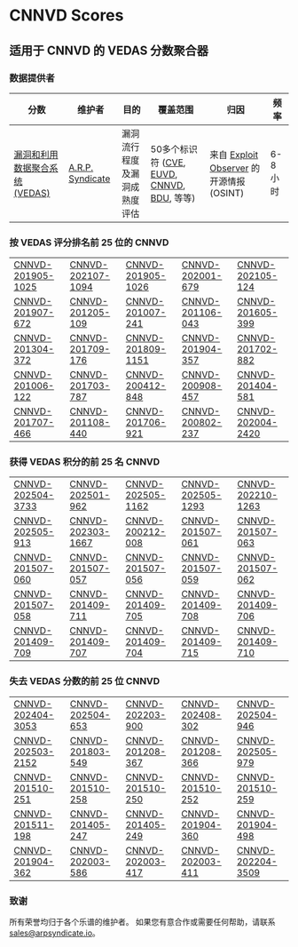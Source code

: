 
# CNNVD Scores
## 适用于 CNNVD 的 VEDAS 分数聚合器

### 数据提供者
| 分数 | 维护者 | 目的 | 覆盖范围 | 归因 | 频率 |
| ----- | ---------- | ------- | -------- | ----------- | --------- |
| [漏洞和利用数据聚合系统 (VEDAS)](https://vedas.arpsyndicate.io) | [A.R.P. Syndicate](https://www.arpsyndicate.io) | 漏洞流行程度及漏洞成熟度评估 | 50多个标识符 ([CVE](https://github.com/ARPSyndicate/cve-scores), [EUVD](https://github.com/ARPSyndicate/euvd-scores), [CNNVD](https://github.com/ARPSyndicate/cnnvd-scores), [BDU](https://github.com/ARPSyndicate/bdu-scores), 等等) | 来自 [Exploit Observer](https://www.exploit.observer) 的开源情报 (OSINT) | 6-8小时 |



<h3>按 VEDAS 评分排名前 25 位的 CNNVD</h3>

<table>
  <tr>
    <td><a href='https://vedas.arpsyndicate.io/?vuln=CNNVD-201905-1025'>CNNVD-201905-1025</a></td>
    <td><a href='https://vedas.arpsyndicate.io/?vuln=CNNVD-202107-1094'>CNNVD-202107-1094</a></td>
    <td><a href='https://vedas.arpsyndicate.io/?vuln=CNNVD-201905-1026'>CNNVD-201905-1026</a></td>
    <td><a href='https://vedas.arpsyndicate.io/?vuln=CNNVD-202001-679'>CNNVD-202001-679</a></td>
    <td><a href='https://vedas.arpsyndicate.io/?vuln=CNNVD-202105-124'>CNNVD-202105-124</a></td>
  </tr>
  <tr>
    <td><a href='https://vedas.arpsyndicate.io/?vuln=CNNVD-201907-672'>CNNVD-201907-672</a></td>
    <td><a href='https://vedas.arpsyndicate.io/?vuln=CNNVD-201205-109'>CNNVD-201205-109</a></td>
    <td><a href='https://vedas.arpsyndicate.io/?vuln=CNNVD-201007-241'>CNNVD-201007-241</a></td>
    <td><a href='https://vedas.arpsyndicate.io/?vuln=CNNVD-201106-043'>CNNVD-201106-043</a></td>
    <td><a href='https://vedas.arpsyndicate.io/?vuln=CNNVD-201605-399'>CNNVD-201605-399</a></td>
  </tr>
  <tr>
    <td><a href='https://vedas.arpsyndicate.io/?vuln=CNNVD-201304-372'>CNNVD-201304-372</a></td>
    <td><a href='https://vedas.arpsyndicate.io/?vuln=CNNVD-201709-176'>CNNVD-201709-176</a></td>
    <td><a href='https://vedas.arpsyndicate.io/?vuln=CNNVD-201809-1151'>CNNVD-201809-1151</a></td>
    <td><a href='https://vedas.arpsyndicate.io/?vuln=CNNVD-201904-357'>CNNVD-201904-357</a></td>
    <td><a href='https://vedas.arpsyndicate.io/?vuln=CNNVD-201702-882'>CNNVD-201702-882</a></td>
  </tr>
  <tr>
    <td><a href='https://vedas.arpsyndicate.io/?vuln=CNNVD-201006-122'>CNNVD-201006-122</a></td>
    <td><a href='https://vedas.arpsyndicate.io/?vuln=CNNVD-201703-787'>CNNVD-201703-787</a></td>
    <td><a href='https://vedas.arpsyndicate.io/?vuln=CNNVD-200412-848'>CNNVD-200412-848</a></td>
    <td><a href='https://vedas.arpsyndicate.io/?vuln=CNNVD-200908-457'>CNNVD-200908-457</a></td>
    <td><a href='https://vedas.arpsyndicate.io/?vuln=CNNVD-201404-581'>CNNVD-201404-581</a></td>
  </tr>
  <tr>
    <td><a href='https://vedas.arpsyndicate.io/?vuln=CNNVD-201707-466'>CNNVD-201707-466</a></td>
    <td><a href='https://vedas.arpsyndicate.io/?vuln=CNNVD-201108-440'>CNNVD-201108-440</a></td>
    <td><a href='https://vedas.arpsyndicate.io/?vuln=CNNVD-201706-921'>CNNVD-201706-921</a></td>
    <td><a href='https://vedas.arpsyndicate.io/?vuln=CNNVD-200802-237'>CNNVD-200802-237</a></td>
    <td><a href='https://vedas.arpsyndicate.io/?vuln=CNNVD-202004-2420'>CNNVD-202004-2420</a></td>
  </tr>
</table>


<h3>获得 VEDAS 积分的前 25 名 CNNVD</h3>

<table>
  <tr>
    <td><a href='https://vedas.arpsyndicate.io/?vuln=CNNVD-202504-3733'>CNNVD-202504-3733</a></td>
    <td><a href='https://vedas.arpsyndicate.io/?vuln=CNNVD-202501-962'>CNNVD-202501-962</a></td>
    <td><a href='https://vedas.arpsyndicate.io/?vuln=CNNVD-202505-1162'>CNNVD-202505-1162</a></td>
    <td><a href='https://vedas.arpsyndicate.io/?vuln=CNNVD-202505-1293'>CNNVD-202505-1293</a></td>
    <td><a href='https://vedas.arpsyndicate.io/?vuln=CNNVD-202210-1263'>CNNVD-202210-1263</a></td>
  </tr>
  <tr>
    <td><a href='https://vedas.arpsyndicate.io/?vuln=CNNVD-202505-913'>CNNVD-202505-913</a></td>
    <td><a href='https://vedas.arpsyndicate.io/?vuln=CNNVD-202303-1667'>CNNVD-202303-1667</a></td>
    <td><a href='https://vedas.arpsyndicate.io/?vuln=CNNVD-200212-008'>CNNVD-200212-008</a></td>
    <td><a href='https://vedas.arpsyndicate.io/?vuln=CNNVD-201507-061'>CNNVD-201507-061</a></td>
    <td><a href='https://vedas.arpsyndicate.io/?vuln=CNNVD-201507-063'>CNNVD-201507-063</a></td>
  </tr>
  <tr>
    <td><a href='https://vedas.arpsyndicate.io/?vuln=CNNVD-201507-060'>CNNVD-201507-060</a></td>
    <td><a href='https://vedas.arpsyndicate.io/?vuln=CNNVD-201507-057'>CNNVD-201507-057</a></td>
    <td><a href='https://vedas.arpsyndicate.io/?vuln=CNNVD-201507-056'>CNNVD-201507-056</a></td>
    <td><a href='https://vedas.arpsyndicate.io/?vuln=CNNVD-201507-059'>CNNVD-201507-059</a></td>
    <td><a href='https://vedas.arpsyndicate.io/?vuln=CNNVD-201507-062'>CNNVD-201507-062</a></td>
  </tr>
  <tr>
    <td><a href='https://vedas.arpsyndicate.io/?vuln=CNNVD-201507-058'>CNNVD-201507-058</a></td>
    <td><a href='https://vedas.arpsyndicate.io/?vuln=CNNVD-201409-711'>CNNVD-201409-711</a></td>
    <td><a href='https://vedas.arpsyndicate.io/?vuln=CNNVD-201409-705'>CNNVD-201409-705</a></td>
    <td><a href='https://vedas.arpsyndicate.io/?vuln=CNNVD-201409-708'>CNNVD-201409-708</a></td>
    <td><a href='https://vedas.arpsyndicate.io/?vuln=CNNVD-201409-706'>CNNVD-201409-706</a></td>
  </tr>
  <tr>
    <td><a href='https://vedas.arpsyndicate.io/?vuln=CNNVD-201409-709'>CNNVD-201409-709</a></td>
    <td><a href='https://vedas.arpsyndicate.io/?vuln=CNNVD-201409-707'>CNNVD-201409-707</a></td>
    <td><a href='https://vedas.arpsyndicate.io/?vuln=CNNVD-201409-704'>CNNVD-201409-704</a></td>
    <td><a href='https://vedas.arpsyndicate.io/?vuln=CNNVD-201409-715'>CNNVD-201409-715</a></td>
    <td><a href='https://vedas.arpsyndicate.io/?vuln=CNNVD-201409-710'>CNNVD-201409-710</a></td>
  </tr>
</table>


<h3>失去 VEDAS 分数的前 25 位 CNNVD</h3>

<table>
  <tr>
    <td><a href='https://vedas.arpsyndicate.io/?vuln=CNNVD-202404-3053'>CNNVD-202404-3053</a></td>
    <td><a href='https://vedas.arpsyndicate.io/?vuln=CNNVD-202504-653'>CNNVD-202504-653</a></td>
    <td><a href='https://vedas.arpsyndicate.io/?vuln=CNNVD-202203-900'>CNNVD-202203-900</a></td>
    <td><a href='https://vedas.arpsyndicate.io/?vuln=CNNVD-202408-302'>CNNVD-202408-302</a></td>
    <td><a href='https://vedas.arpsyndicate.io/?vuln=CNNVD-202504-946'>CNNVD-202504-946</a></td>
  </tr>
  <tr>
    <td><a href='https://vedas.arpsyndicate.io/?vuln=CNNVD-202503-2152'>CNNVD-202503-2152</a></td>
    <td><a href='https://vedas.arpsyndicate.io/?vuln=CNNVD-201803-549'>CNNVD-201803-549</a></td>
    <td><a href='https://vedas.arpsyndicate.io/?vuln=CNNVD-201208-367'>CNNVD-201208-367</a></td>
    <td><a href='https://vedas.arpsyndicate.io/?vuln=CNNVD-201208-366'>CNNVD-201208-366</a></td>
    <td><a href='https://vedas.arpsyndicate.io/?vuln=CNNVD-202505-979'>CNNVD-202505-979</a></td>
  </tr>
  <tr>
    <td><a href='https://vedas.arpsyndicate.io/?vuln=CNNVD-201510-251'>CNNVD-201510-251</a></td>
    <td><a href='https://vedas.arpsyndicate.io/?vuln=CNNVD-201510-258'>CNNVD-201510-258</a></td>
    <td><a href='https://vedas.arpsyndicate.io/?vuln=CNNVD-201510-250'>CNNVD-201510-250</a></td>
    <td><a href='https://vedas.arpsyndicate.io/?vuln=CNNVD-201510-252'>CNNVD-201510-252</a></td>
    <td><a href='https://vedas.arpsyndicate.io/?vuln=CNNVD-201510-259'>CNNVD-201510-259</a></td>
  </tr>
  <tr>
    <td><a href='https://vedas.arpsyndicate.io/?vuln=CNNVD-201511-198'>CNNVD-201511-198</a></td>
    <td><a href='https://vedas.arpsyndicate.io/?vuln=CNNVD-201405-247'>CNNVD-201405-247</a></td>
    <td><a href='https://vedas.arpsyndicate.io/?vuln=CNNVD-201405-249'>CNNVD-201405-249</a></td>
    <td><a href='https://vedas.arpsyndicate.io/?vuln=CNNVD-201904-360'>CNNVD-201904-360</a></td>
    <td><a href='https://vedas.arpsyndicate.io/?vuln=CNNVD-201904-498'>CNNVD-201904-498</a></td>
  </tr>
  <tr>
    <td><a href='https://vedas.arpsyndicate.io/?vuln=CNNVD-201904-362'>CNNVD-201904-362</a></td>
    <td><a href='https://vedas.arpsyndicate.io/?vuln=CNNVD-202003-586'>CNNVD-202003-586</a></td>
    <td><a href='https://vedas.arpsyndicate.io/?vuln=CNNVD-202003-417'>CNNVD-202003-417</a></td>
    <td><a href='https://vedas.arpsyndicate.io/?vuln=CNNVD-202003-411'>CNNVD-202003-411</a></td>
    <td><a href='https://vedas.arpsyndicate.io/?vuln=CNNVD-202204-3509'>CNNVD-202204-3509</a></td>
  </tr>
</table>


### 致谢
所有荣誉均归于各个乐谱的维护者。
如果您有意合作或需要任何帮助，请联系 [sales@arpsyndicate.io](mailto:sales@arpsyndicate.io)。

